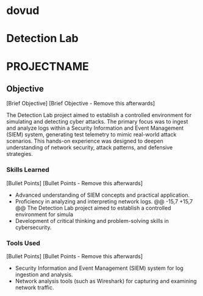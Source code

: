 # dovud
# Detection Lab
# PROJECTNAME

## Objective
[Brief Objective]
[Brief Objective - Remove this afterwards]

The Detection Lab project aimed to establish a controlled environment for simulating and detecting cyber attacks. The primary focus was to ingest and analyze logs within a Security Information and Event Management (SIEM) system, generating test telemetry to mimic real-world attack scenarios. This hands-on experience was designed to deepen understanding of network security, attack patterns, and defensive strategies.

### Skills Learned
[Bullet Points]
[Bullet Points - Remove this afterwards]

- Advanced understanding of SIEM concepts and practical application.
- Proficiency in analyzing and interpreting network logs.
@@ -15,7 +15,7 @@ The Detection Lab project aimed to establish a controlled environment for simula
- Development of critical thinking and problem-solving skills in cybersecurity.

### Tools Used
[Bullet Points]
[Bullet Points - Remove this afterwards]

- Security Information and Event Management (SIEM) system for log ingestion and analysis.
- Network analysis tools (such as Wireshark) for capturing and examining network traffic.
